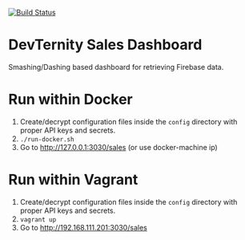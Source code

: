 [![Build Status](https://travis-ci.org/devternity/sales-dashboard.svg?branch=master)](https://travis-ci.org/devternity/sales-dashboard)

DevTernity Sales Dashboard
==========================

Smashing/Dashing based dashboard for retrieving Firebase data.

Run within Docker
====================================

1. Create/decrypt configuration files inside the `config` directory with proper API keys and secrets.
2. `./run-docker.sh`
3. Go to <http://127.0.0.1:3030/sales> (or use docker-machine ip)

Run within Vagrant
====================================

1. Create/decrypt configuration files inside the `config` directory with proper API keys and secrets.
2. `vagrant up`
3. Go to <http://192.168.111.201:3030/sales>

